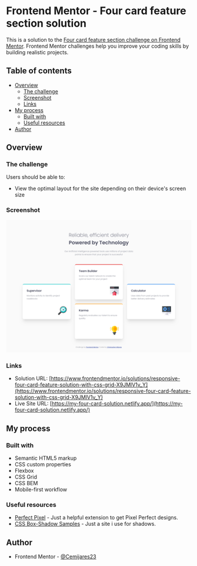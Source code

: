 # Frontend Mentor - Four card feature section solution

This is a solution to the [Four card feature section challenge on Frontend Mentor](https://www.frontendmentor.io/challenges/four-card-feature-section-weK1eFYK). Frontend Mentor challenges help you improve your coding skills by building realistic projects. 

## Table of contents

- [Overview](#overview)
  - [The challenge](#the-challenge)
  - [Screenshot](#screenshot)
  - [Links](#links)
- [My process](#my-process)
  - [Built with](#built-with)
  - [Useful resources](#useful-resources)
- [Author](#author)

## Overview

### The challenge

Users should be able to:

- View the optimal layout for the site depending on their device's screen size

### Screenshot

![](./screenshot-four-card-solution.png)


### Links

- Solution URL: [https://www.frontendmentor.io/solutions/responsive-four-card-feature-solution-with-css-grid-X9JMlV1v_Y](https://www.frontendmentor.io/solutions/responsive-four-card-feature-solution-with-css-grid-X9JMlV1v_Y)
- Live Site URL: [https://my-four-card-solution.netlify.app/](https://my-four-card-solution.netlify.app/)

## My process

### Built with

- Semantic HTML5 markup
- CSS custom properties
- Flexbox
- CSS Grid
- CSS BEM
- Mobile-first workflow

### Useful resources

- [Perfect Pixel](https://www.welldonecode.com/perfectpixel/) - Just a helpful extension to get Pixel Perfect designs.
- [CSS Box-Shadow Samples](https://getcssscan.com/css-box-shadow-examples) - Just a site i use for shadows.

## Author

- Frontend Mentor - [@Cemijares23](https://www.frontendmentor.io/profile/Cemijares23)

